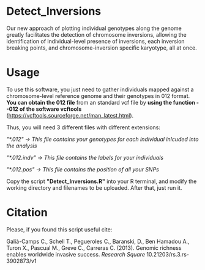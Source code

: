# Detect_Inversions
Our new approach of plotting individual genotypes along the genome greatly facilitates the detection of chromosome inversions, allowing the identification of individual-level presence of inversions, each inversion breaking points, and chromosome-inversion specific karyotype, all at once.

# Usage
To use this software, you just need to gather individuals mapped against a chromosome-level reference genome and their genotypes in 012 format. 
**You can obtain the 012 file** from an standard vcf file by **using the function --012 of the software vcftools** (https://vcftools.sourceforge.net/man_latest.html).

Thus, you will need 3 different files with different extensions:

_"*.012" -> This file contains your genotypes for each individual inlcuded into the analysis_

_"*.012.indv" -> This file contains the labels for your individuals_

_"*.012.pos" -> This file contains the position of all your SNPs_

Copy the script **"Detect_Inversions.R"** into your R terminal, and modify the working directory and filenames to be uploaded. After that, just run it.

# Citation
Please, if you found this script useful cite:

Galià-Camps C., Schell T., Pegueroles C., Baranski, D., Ben Hamadou A., Turon X., Pascual M., Greve C., Carreras C. (2013). Genomic richness enables worldwide invasive success. _Research Square_ 10.21203/rs.3.rs-3902873/v1

